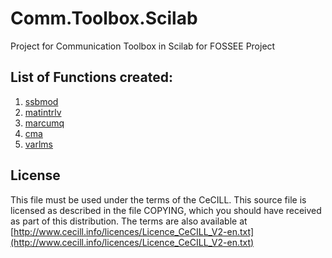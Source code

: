 # Comm.Toolbox.Scilab
Project for Communication Toolbox in Scilab for FOSSEE Project

## List of Functions created:
1. [ssbmod](ssbmod/)
2. [matintrlv](matintrlv/)
3. [marcumq](marcumq/)
4. [cma](cma/)
5. [varlms](varlms/)


License
-------
This file must be used under the terms of the CeCILL.
This source file is licensed as described in the file COPYING, which
you should have received as part of this distribution.  The terms
are also available at    
[http://www.cecill.info/licences/Licence_CeCILL_V2-en.txt](http://www.cecill.info/licences/Licence_CeCILL_V2-en.txt)
